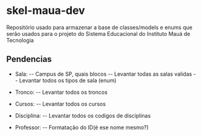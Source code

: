 # skel-maua-dev
Repositório usado para armazenar a base de classes/models e enums que serão usados para o projeto do Sistema Educacional do Instituto Mauá de Tecnologia

## Pendencias
- Sala:
	-- Campus de SP, quais blocos
	-- Levantar todas as salas validas
	-- Levantar todos os tipos de sala (enum)

- Tronco:
	-- Levantar todos os troncos

- Cursos:
	-- Levantar todos os cursos

- Disciplina:
	-- Levantar todos os codigos de disciplinas

- Professor:
	-- Formatação do ID(é ese nome mesmo?)